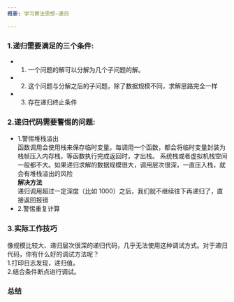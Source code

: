 ```yaml
---
概要: 学习算法思想-递归

---
```



### 1.递归需要满足的三个条件:
- 1. 一个问题的解可以分解为几个子问题的解。
- 2. 这个问题与分解之后的子问题，除了数据规模不同，求解思路完全一样
- 3. 存在递归终止条件

### 2.递归代码需要警惕的问题:
- 1.警惕堆栈溢出    
   函数调用会使用栈来保存临时变量。每调用一个函数，都会将临时变量封装为栈帧压入内存栈，等函数执行完成返回时，才出栈。
系统栈或者虚拟机栈空间一般都不大。如果递归求解的数据规模很大，调用层次很深，一直压入栈，就会有堆栈溢出的风险   
   **解决方法**   
   递归调用超过一定深度（比如 1000）之后，我们就不继续往下再递归了，直接返回报错
- 2.警惕重复计算

### 3.实际工作技巧
像规模比较大、递归层次很深的递归代码，几乎无法使用这种调试方式。对于递归代码，你有什么好的调试方法呢？     
1.打印日志发现，递归值。    
2.结合条件断点进行调试。



### 总结





